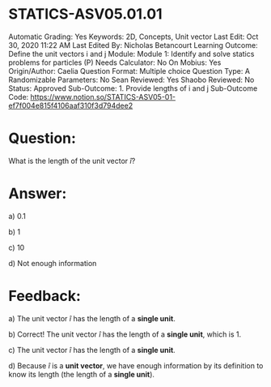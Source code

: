 # STATICS-ASV05.01.01

Automatic Grading: Yes
Keywords: 2D, Concepts, Unit vector
Last Edit: Oct 30, 2020 11:22 AM
Last Edited By: Nicholas Betancourt
Learning Outcome: Define the unit vectors i and j
Module: Module 1: Identify and solve statics problems for particles (P)
Needs Calculator: No
On Mobius: Yes
Origin/Author: Caelia
Question Format: Multiple choice
Question Type: A
Randomizable Parameters: No
Sean Reviewed: Yes
Shaobo Reviewed: No
Status: Approved
Sub-Outcome: 1. Provide lengths of i and j
Sub-Outcome Code: https://www.notion.so/STATICS-ASV05-01-ef7f004e815f4106aaf310f3d794dee2

# Question:

What is the length of the unit vector $\hat{i}$?

# Answer:

a) 0.1

b) 1

c) 10

d) Not enough information

# Feedback:

a) The unit vector $\hat{i}$ has the length of a **single unit**. 

b) Correct! The unit vector $\hat{i}$ has the length of a **single unit**, which is 1.

c) The unit vector $\hat{i}$ has the length of a **single unit**. 

d) Because $\hat{i}$ is a **unit vector**, we have enough information by its definition to know its length (the length of a **single unit**).